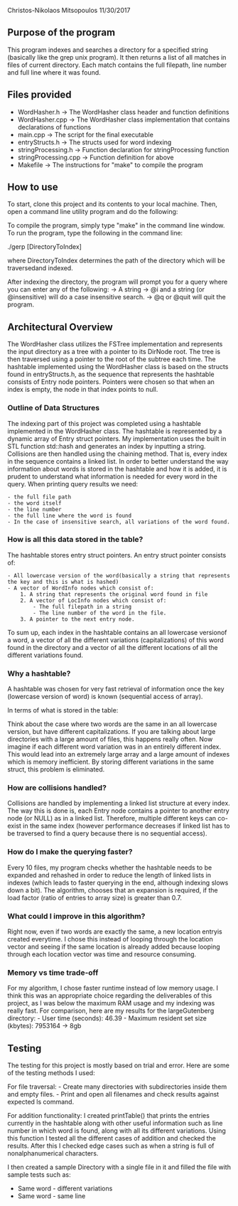 Christos-Nikolaos Mitsopoulos
11/30/2017


## Purpose of the program

This program indexes and searches a directory for a specified string (basically like the grep unix program). It then returns a list of all matches
in files of current directory. Each match contains the full filepath, line number and full line where it was found.

## Files provided

- WordHasher.h -> The WordHasher class header and function definitions
- WordHasher.cpp -> The WordHasher class implementation that
					contains declarations of functions
- main.cpp -> The script for the final executable
- entryStructs.h -> The structs used for word indexing
- stringProcessing.h -> Function declaration for stringProcessing function
- stringProcessing.cpp -> Function definition for above
- Makefile -> The instructions for "make" to compile the program

## How to use
To start, clone this project and its contents to your local machine. Then, open a command line utility program and do the following:

To compile the program, simply type "make" in the command line window.
To run the program, type the following in the command line:

./gerp [DirectoryToIndex]

where DirectoryToIndex determines the path of the directory which will be traversedand indexed.

After indexing the directory, the program will prompt you for a query where you can enter any of the following:
	-> A string
	-> @i and a string (or @insensitive) will do a case insensitive
		search.
	-> @q or @quit will quit the program.


## Architectural Overview

The WordHasher class utilizes the FSTree implementation and represents the input directory as a tree with a pointer to its DirNode root. The
tree is then traversed using a pointer to the root of the subtree each time. The hashtable implemented using the WordHasher class is based
on the structs found in entryStructs.h, as the sequence that represents the hashtable consists of Entry node pointers. Pointers were chosen
so that when an index is empty, the node in that index points to null.

### Outline of Data Structures

The indexing part of this project was completed using a hashtable implemented in the WordHasher class. The hashtable is represented by a dynamic array
of Entry struct pointers. My implementation uses the built in STL function std::hash and generates an index by inputting a string. Collisions are 
then handled using the chaining method. That is, every index in the sequence contains a linked list. In order to better understand the way information
about words is stored in the hashtable and how it is added, it is prudent to understand what information is needed for every word in the query. 
When printing query results we need:

	- the full file path
	- the word itself
	- the line number
	- the full line where the word is found
	- In the case of insensitive search, all variations of the word found.

### How is all this data stored in the table?

The hashtable stores entry struct pointers. An entry struct pointer
consists of:
	
	- All lowercase version of the word(basically a string that represents the key and this is what is hashed)
	- A vector of WordInfo nodes which consist of:
		1. A string that represents the original word found in file
		2. A vector of LocInfo nodes which consist of:
			- The full filepath in a string
			- The line number of the word in the file.
		3. A pointer to the next entry node.

To sum up, each index in the hashtable contains an all lowercase versionof a word, a vector of all the different variations (capitalizations) of
this word found in the directory and a vector of all the different locations of all the different variations found.

### Why a hashtable?

A hashtable was chosen for very fast retrieval of information once the key (lowercase version of word) is known (sequential access of array).

In terms of what is stored in the table:

Think about the case where two words are the same in an all lowercase version, but have different capitalizations. If you are talking about
large directories with a large amount of files, this happens really often. Now imagine if each different word variation was in an entirely
different index. This would lead into an extremely large array and a large amount of indexes which is memory inefficient. By storing
different variations in the same struct, this problem is eliminated.

### How are collisions handled?

Collisions are handled by implementing a linked list structure at every index. The way this is done is, each Entry node contains a pointer to 
another entry node (or NULL) as in a linked list. Therefore, multiple different keys can co-exist in the same index (however performance
decreases if linked list has to be traversed to find a query because there is no sequential access).

### How do I make the querying faster?

Every 10 files, my program checks whether the hashtable needs to be expanded and rehashed in order to reduce the length of linked lists
in indexes (which leads to faster querying in the end, although indexing slows down a bit). The algorithm, chooses that an expansion
is required, if the load factor (ratio of entries to array size) is greater than 0.7.

### What could I improve in this algorithm?

Right now, even if two words are exactly the same, a new location entryis created everytime. I chose this instead of looping through the location
vector and seeing if the same location is already added because looping through each location vector was time and resource consuming.

### Memory vs time trade-off

For my algorithm, I chose faster runtime instead of low memory usage. I think this was an appropriate choice regarding the deliverables of 
this project, as I was below the maximum RAM usage and my indexing was really fast. For comparison, here are my results for the largeGutenberg
directory:
	- User time (seconds): 46.39
	- Maximum resident set size (kbytes): 7953164 -> 8gb

## Testing

The testing for this project is mostly based on trial and error. Here are some of the testing methods I used:

For file traversal:
	- Create many directories with subdirectories inside them and empty files.
	- Print and open all filenames and check results against expected ls command.

For addition functionality:
I created printTable() that prints the entries currently in the hashtable along with other useful information such as line number in which word is found,
along with all its different variations. Using this function I tested all the different cases of addition and checked the results. After this I checked
edge cases such as when a string is full of nonalphanumerical characters.

I then created a sample Directory with a single file in it and filled the file with sample tests such as:
- Same word - different variations
- Same word - same line

